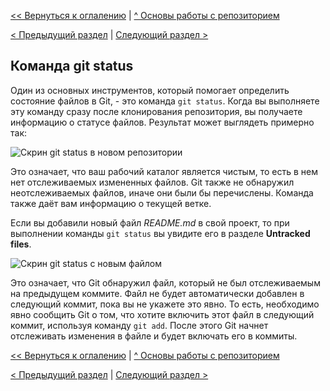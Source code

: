 [<< Вернуться к оглалению](README.md) | [^ Основы работы с репозиторием](section04.md)

[< Предыдущий раздел](section04.md) | [Следующий раздел >](section04-02.md)

Команда git status
----------------------------------------------

Один из основных инструментов, который помогает определить состояние файлов в Git, - это команда `git status`. Когда вы выполняете эту команду сразу после клонирования репозитория, вы получаете информацию о статусе файлов. Результат может выглядеть примерно так:

![Скрин git status в новом репозитории]()

Это означает, что ваш рабочий каталог является чистым, то есть в нем нет отслеживаемых измененных файлов. Git также не обнаружил неотслеживаемых файлов, иначе они были бы перечислены. Команда также даёт вам информацию о текущей ветке.

Если вы добавили новый файл _README.md_ в свой проект, то при выполнении команды `git status` вы увидите его в разделе __Untracked files__.

![Скрин git status с новым файлом]()

Это означает, что Git обнаружил файл, который не был отслеживаемым на предыдущем коммите. Файл не будет автоматически добавлен в следующий коммит, пока вы не укажете это явно. То есть, необходимо явно сообщить Git о том, что хотите включить этот файл в следующий коммит, используя команду `git add`. После этого Git начнет отслеживать изменения в файле и будет включать его в коммиты.

[<< Вернуться к оглалению](README.md) | [^ Основы работы с репозиторием](section04.md)

[< Предыдущий раздел](section04.md) | [Следующий раздел >](section04-02.md)